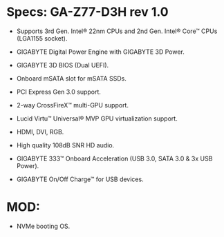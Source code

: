 # Specs: GA-Z77-D3H rev 1.0
  - Supports 3rd Gen. Intel® 22nm CPUs and 2nd Gen. Intel® Core™ CPUs (LGA1155 socket).

  - GIGABYTE Digital Power Engine with GIGABYTE 3D Power.

  - GIGABYTE 3D BIOS (Dual UEFI).

  - Onboard mSATA slot for mSATA SSDs.

  - PCI Express Gen 3.0 support.

  - 2-way CrossFireX™ multi-GPU support.

  - Lucid Virtu™ Universal® MVP GPU virtualization support.

  - HDMI, DVI, RGB.

  - High quality 108dB SNR HD audio.

  - GIGABYTE 333™ Onboard Acceleration (USB 3.0, SATA 3.0 & 3x USB Power).

  - GIGABYTE On/Off Charge™ for USB devices.

# MOD:
  - NVMe booting OS.
